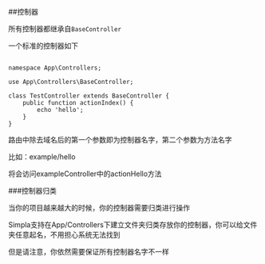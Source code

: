 ##控制器

所有控制器都继承自`BaseController`

一个标准的控制器如下

<pre><code>
namespace App\Controllers;

use App\Controllers\BaseController;

class TestController extends BaseController {
    public function actionIndex() {
        echo 'hello';
    }
}
</code></pre>

路由中除去域名后的第一个参数即为控制器名字，第二个参数为方法名字

比如：example/hello

将会访问exampleController中的actionHello方法

###控制器归类

当你的项目越来越大的时候，你的控制器需要归类进行操作

Simpla支持在App/Controllers下建立文件夹归类存放你的控制器，你可以给文件夹任意起名，不用担心系统无法找到

但是请注意，你依然需要保证所有控制器名字不一样
